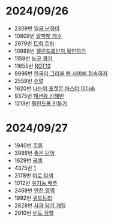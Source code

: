 # 2024/09/26
* 2309번 [일곱 난쟁이](https://www.acmicpc.net/problem/2309)
* 10808번 [알파벳 개수](https://www.acmicpc.net/problem/10808)
* 2979번 [트럭 주차](https://www.acmicpc.net/problem/2979)
* 10988번 [팰린드롬인지 확인하기](https://www.acmicpc.net/problem/10988)
* 1159번 [농구 경기](https://www.acmicpc.net/problem/1159)
* 11655번 [ROT13](https://www.acmicpc.net/problem/11655)
* 9996번 [한국이 그리울 땐 서버에 접속하지](https://www.acmicpc.net/problem/9996)
* 2559번 [수열](https://www.acmicpc.net/problem/2559)
* 1620번 [나는야 포켓몬 마스터 이다솜](https://www.acmicpc.net/problem/1620)
* 9375번 [패션왕 신해빈](https://www.acmicpc.net/problem/9375)
* 1213번 [팰린드롬 만들기](https://www.acmicpc.net/problem/1213)
# 2024/09/27
* 1940번 [주몽](https://www.acmicpc.net/problem/1940)
* 3986번 [좋은 단어](https://www.acmicpc.net/problem/3986)
* 1629번 [곱셈](https://www.acmicpc.net/problem/1629)
* 4375번 [1](https://www.acmicpc.net/problem/4375)
* 2178번 [미로 탐색](https://www.acmicpc.net/problem/2178)
* 1012번 [유기농 배추](https://www.acmicpc.net/problem/1012)
* 2468번 [안전 영역](https://www.acmicpc.net/problem/2468)
* 1992번 [쿼드트리](https://www.acmicpc.net/problem/1992)
* 2828번 [사과 담기 게임](https://www.acmicpc.net/problem/2828)
* 2910번 [빈도 정렬](https://www.acmicpc.net/problem/2910)